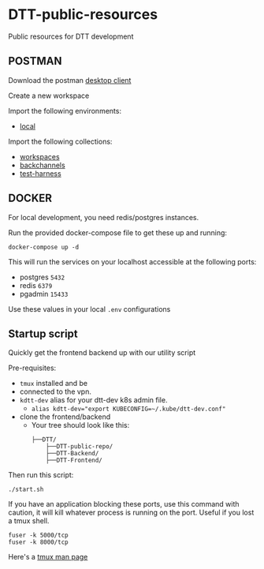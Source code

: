 # DTT-public-resources
Public resources for DTT development


## POSTMAN

Download the postman [desktop client](https://www.postman.com/downloads/)

Create a new workspace

Import the following environments:

- [local](https://raw.githubusercontent.com/IDLab-org/DTT-public-resources/main/postman/Local.postman_environment.json)

Import the following collections:

- [workspaces](https://raw.githubusercontent.com/IDLab-org/DTT-public-resources/main/postman/01-Workspaces.postman_collection.json)
- [backchannels](https://raw.githubusercontent.com/IDLab-org/DTT-public-resources/main/postman/02-Backchannels.postman_collection.json)
- [test-harness](https://raw.githubusercontent.com/IDLab-org/DTT-public-resources/main/postman/03-Test-harness.postman_collection.json)


## DOCKER

For local development, you need redis/postgres instances.

Run the provided docker-compose file to get these up and running:

```
docker-compose up -d
```

This will run the services on your localhost accessible at the following ports:
- postgres `5432`
- redis `6379`
- pgadmin `15433`

Use these values in your local `.env` configurations


## Startup script

Quickly get the frontend backend up with our utility script

Pre-requisites:
- `tmux` installed and be 
- connected to the vpn.
- `kdtt-dev` alias for your dtt-dev k8s admin file.
    - `alias kdtt-dev="export KUBECONFIG=~/.kube/dtt-dev.conf"`
- clone the frontend/backend
    - Your tree should look like this:
        ```
        ├──DTT/
            ├──DTT-public-repo/
            ├──DTT-Backend/
            ├──DTT-Frontend/
        ```

Then run this script:
```
./start.sh
```

If you have an application blocking these ports, use this command with caution, it will kill whatever process is running on the port.
Useful if you lost a tmux shell.
```
fuser -k 5000/tcp
fuser -k 8000/tcp
```

Here's a [tmux man page](https://www.man7.org/linux/man-pages/man1/tmux.1.html)